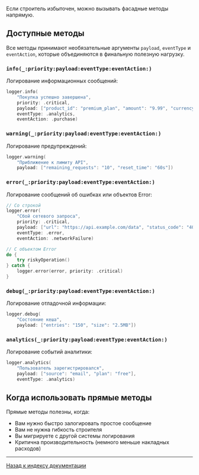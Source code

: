 Если строитель избыточен, можно вызывать фасадные методы напрямую.

## Доступные методы

Все методы принимают необязательные аргументы `payload`, `eventType` и `eventAction`, которые объединяются в финальную полезную нагрузку.

### `info(_:priority:payload:eventType:eventAction:)`

Логирование информационных сообщений:

```swift
logger.info(
    "Покупка успешно завершена",
    priority: .critical,
    payload: ["product_id": "premium_plan", "amount": "9.99", "currency": "USD"],
    eventType: .analytics,
    eventAction: .purchase)
```

### `warning(_:priority:payload:eventType:eventAction:)`

Логирование предупреждений:

```swift
logger.warning(
    "Приближение к лимиту API",
    payload: ["remaining_requests": "10", "reset_time": "60s"])
```

### `error(_:priority:payload:eventType:eventAction:)`

Логирование сообщений об ошибках или объектов Error:

```swift
// Со строкой
logger.error(
    "Сбой сетевого запроса",
    priority: .critical,
    payload: ["url": "https://api.example.com/data", "status_code": "404"],
    eventType: .error,
    eventAction: .networkFailure)

// С объектом Error
do {
    try riskyOperation()
} catch {
    logger.error(error, priority: .critical)
}
```

### `debug(_:priority:payload:eventType:eventAction:)`

Логирование отладочной информации:

```swift
logger.debug(
    "Состояние кеша",
    payload: ["entries": "150", "size": "2.5MB"])
```

### `analytics(_:priority:payload:eventType:eventAction:)`

Логирование событий аналитики:

```swift
logger.analytics(
    "Пользователь зарегистрировался",
    payload: ["source": "email", "plan": "free"],
    eventType: .analytics)
```

## Когда использовать прямые методы

Прямые методы полезны, когда:

- Вам нужно быстро залогировать простое сообщение
- Вам не нужна гибкость строителя
- Вы мигрируете с другой системы логирования
- Критична производительность (немного меньше накладных расходов)

---

[Назад к индексу документации](../index.md)
